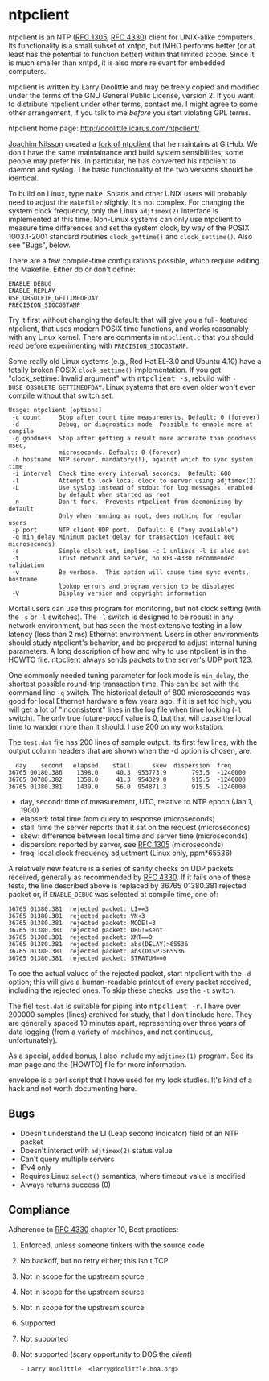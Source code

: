 ntpclient
=========

ntpclient is an NTP ([RFC 1305], [RFC 4330]) client for UNIX-alike
computers.  Its functionality is a small subset of xntpd, but IMHO
performs better (or at least has the potential to function better)
within that limited scope.  Since it is much smaller than xntpd, it is
also more relevant for embedded computers.

ntpclient is written by Larry Doolittle and may be freely copied and
modified under the terms of the GNU General Public License, version 2.
If you want to distribute ntpclient under other terms, contact me.  I
might agree to some other arrangement, if you talk to me _before_ you
start violating GPL terms.

ntpclient home page: http://doolittle.icarus.com/ntpclient/

[Joachim Nilsson] created a [fork of ntpclient] that he maintains at
GitHub.  We don't have the same maintainance and build system
sensibilities; some people may prefer his.  In particular, he has
converted his ntpclient to daemon and syslog.  The basic functionality
of the two versions should be identical.

To build on Linux, type <kbd>make</kbd>.  Solaris and other UNIX users
will probably need to adjust the `Makefile?` slightly.  It's not
complex.  For changing the system clock frequency, only the Linux
`adjtimex(2)` interface is implemented at this time.  Non-Linux systems
can only use ntpclient to measure time differences and set the system
clock, by way of the POSIX 1003.1-2001 standard routines
`clock_gettime()` and `clock_settime()`.  Also see "Bugs", below.

There are a few compile-time configurations possible, which require
editing the Makefile.  Either do or don't define:

    ENABLE_DEBUG
    ENABLE_REPLAY
    USE_OBSOLETE_GETTIMEOFDAY
    PRECISION_SIOCGSTAMP

Try it first without changing the default: that will give you a full-
featured ntpclient, that uses modern POSIX time functions, and works
reasonably with any Linux kernel.  There are comments in `ntpclient.c`
that you should read before experimenting with `PRECISION_SIOCGSTAMP`.

Some really old Linux systems (e.g., Red Hat EL-3.0 and Ubuntu 4.10)
have a totally broken POSIX `clock_settime()` implementation.  If you
get "clock_settime: Invalid argument" with <kbd>ntpclient -s</kbd>,
rebuild with `-DUSE_OBSOLETE_GETTIMEOFDAY`.  Linux systems that are even
older won't even compile without that switch set.

    Usage: ntpclient [options]
     -c count     Stop after count time measurements. Default: 0 (forever)
     -d           Debug, or diagnostics mode  Possible to enable more at compile
     -g goodness  Stop after getting a result more accurate than goodness msec,
                  microseconds. Default: 0 (forever)
     -h hostname  NTP server, mandatory(!), against which to sync system time
     -i interval  Check time every interval seconds.  Default: 600
     -l           Attempt to lock local clock to server using adjtimex(2)
     -L           Use syslog instead of stdout for log messages, enabled
                  by default when started as root
     -n           Don't fork.  Prevents ntpclient from daemonizing by default
                  Only when running as root, does nothing for regular users
     -p port      NTP client UDP port.  Default: 0 ("any available")
     -q min_delay Minimum packet delay for transaction (default 800 microseconds)
     -s           Simple clock set, implies -c 1 unliess -l is also set
     -t           Trust network and server, no RFC-4330 recommended validation
     -v           Be verbose.  This option will cause time sync events, hostname
                  lookup errors and program version to be displayed
     -V           Display version and copyright information

Mortal users can use this program for monitoring, but not clock setting
(with the `-s` or `-l` switches).  The `-l` switch is designed to be
robust in any network environment, but has seen the most extensive
testing in a low latency (less than 2 ms) Ethernet environment.  Users
in other environments should study ntpclient's behavior, and be prepared
to adjust internal tuning parameters.  A long description of how and why
to use ntpclient is in the HOWTO file.  ntpclient always sends packets
to the server's UDP port 123.

One commonly needed tuning parameter for lock mode is `min_delay`, the
shortest possible round-trip transaction time.  This can be set with the
command line `-q` switch.  The historical default of 800 microseconds
was good for local Ethernet hardware a few years ago.  If it is set too
high, you will get a lot of "inconsistent" lines in the log file when
time locking (`-l` switch).  The only true future-proof value is 0, but
that will cause the local time to wander more than it should.  I use 200
on my workstation.

The `test.dat` file has 200 lines of sample output.  Its first few lines,
with the output column headers that are shown when the -d option is
chosen, are:

      day    second   elapsed    stall      skew  dispersion  freq
    36765 00180.386    1398.0     40.3  953773.9       793.5  -1240000
    36765 00780.382    1358.0     41.3  954329.0       915.5  -1240000
    36765 01380.381    1439.0     56.0  954871.3       915.5  -1240000

* day, second: time of measurement, UTC, relative to NTP epoch (Jan 1, 1900)
* elapsed:     total time from query to response (microseconds)
* stall:       time the server reports that it sat on the request (microseconds)
* skew:        difference between local time and server time (microseconds)
* dispersion:  reported by server, see [RFC 1305] (microseconds)
* freq:        local clock frequency adjustment (Linux only, ppm*65536)

A relatively new feature is a series of sanity checks on UDP packets
received, generally as recommended by [RFC 4330].  If it fails one of
these tests, the line described above is replaced by 36765 01380.381
rejected packet or, if `ENABLE_DEBUG` was selected at compile time, one
of:

    36765 01380.381  rejected packet: LI==3
    36765 01380.381  rejected packet: VN<3
    36765 01380.381  rejected packet: MODE!=3
    36765 01380.381  rejected packet: ORG!=sent
    36765 01380.381  rejected packet: XMT==0
    36765 01380.381  rejected packet: abs(DELAY)>65536
    36765 01380.381  rejected packet: abs(DISP)>65536
    36765 01380.381  rejected packet: STRATUM==0

To see the actual values of the rejected packet, start ntpclient with
the `-d` option; this will give a human-readable printout of every
packet received, including the rejected ones.  To skip these checks, use
the `-t` switch.

The fiel `test.dat` is suitable for piping into <kbd>ntpclient -r</kbd>.
I have over 200000 samples (lines) archived for study, that I don't
include here.  They are generally spaced 10 minutes apart, representing
over three years of data logging (from a variety of machines, and not
continuous, unfortunately).

As a special, added bonus, I also include my `adjtimex(1)` program.  See
its man page and the [HOWTO] file for more information.

envelope is a perl script that I have used for my lock studies.  It's
kind of a hack and not worth documenting here.


Bugs
----

* Doesn't understand the LI (Leap second Indicator) field of an NTP packet
* Doesn't interact with `adjtimex(2)` status value
* Can't query multiple servers
* IPv4 only
* Requires Linux `select()` semantics, where timeout value is modified
* Always returns success (0)


Compliance
----------

Adherence to [RFC 4330] chapter 10, Best practices:

1. Enforced, unless someone tinkers with the source code
2. No backoff, but no retry either; this isn't TCP
3. Not in scope for the upstream source
4. Not in scope for the upstream source
5. Not in scope for the upstream source
6. Supported
7. Not supported
8. Not supported (scary opportunity to DOS the _client_)

       - Larry Doolittle  <larry@doolittle.boa.org>

[RFC 1305]: http://tools.ietf.org/html/rfc1305
[RFC 4330]: http://tools.ietf.org/html/rfc4330
[Joachim Nilsson]:   http://troglobit.com
[fork of ntpclient]: https://github.com/troglobit/ntpclient/
